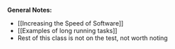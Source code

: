 **General Notes:**
* [[Increasing the Speed of Software]]
* [[Examples of long running tasks]]
* Rest of this class is not on the test, not worth noting